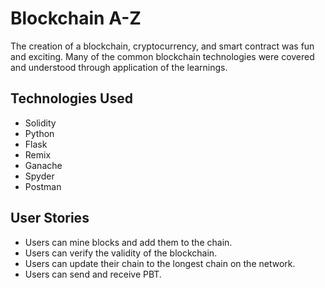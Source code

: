 # Blockchain A-Z

The creation of a blockchain, cryptocurrency, and smart contract was fun and exciting. Many of the common blockchain technologies were covered and understood through application of the learnings.

## Technologies Used

* Solidity
* Python
* Flask
* Remix
* Ganache
* Spyder
* Postman

## User Stories

* Users can mine blocks and add them to the chain.
* Users can verify the validity of the blockchain.
* Users can update their chain to the longest chain on the network.
* Users can send and receive PBT.
